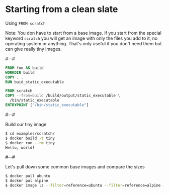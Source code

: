 # Starting from a clean slate

Using `FROM scratch`

Note:
You don have to start from a base image. If you start from the special keyword `scratch` you will get an image with only
the files you add to it, no operating system or anything. That's only useful if you don't need them but can give really
tiny images.

#--#

```Dockerfile
FROM foo AS build
WORKDIR build
COPY . .
RUN buid_static_executable

FROM scratch
COPY --from=build /build/output/static_executable \
  /bin/static_executable
ENTRYPOINT ["/bin/static_executable"]
```

#--#

Build our tiny image
```bash
$ cd examples/scratch/
$ docker build -t tiny
$ docker run --rm tiny
Hello, world!
```

#--#

Let's pull down some common base images and compare the sizes
```bash
$ docker pull ubuntu
$ docker pul alpine
$ docker image ls --filter=reference=ubuntu --filter=reference=alpine --filter=reference=tiny
```
